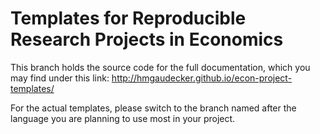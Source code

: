 Templates for Reproducible Research Projects in Economics
===========================================================

This branch holds the source code for the full documentation, which you may find under this link: http://hmgaudecker.github.io/econ-project-templates/

For the actual templates, please switch to the branch named after the language you are planning to use most in your project.
